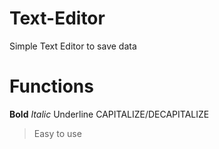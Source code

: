 # Text-Editor

Simple Text Editor to save data

# Functions

**Bold** *Italic* Underline CAPITALIZE/DECAPITALIZE

> Easy to use
